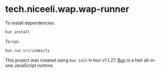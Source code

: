 # tech.niceeli.wap.wap-runner

To install dependencies:

```bash
bun install
```

To run:

```bash
bun run src/index/ts
```

This project was created using `bun init` in bun v1.1.27. [Bun](https://bun.sh) is a fast all-in-one JavaScript runtime.
